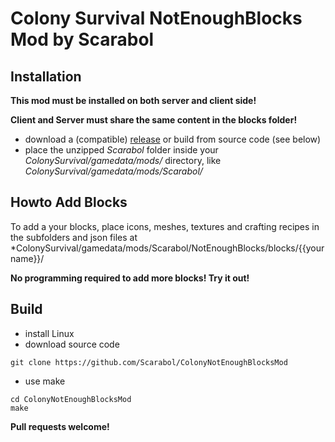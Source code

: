 # Colony Survival NotEnoughBlocks Mod by Scarabol

## Installation

**This mod must be installed on both server and client side!**

**Client and Server must share the same content in the blocks folder!**

* download a (compatible) [release](https://github.com/Scarabol/ColonyNotEnoughBlocksMod/releases) or build from source code (see below)
* place the unzipped *Scarabol* folder inside your *ColonySurvival/gamedata/mods/* directory, like *ColonySurvival/gamedata/mods/Scarabol/*

## Howto Add Blocks

To add a your blocks, place icons, meshes, textures and crafting recipes in the subfolders and json files at *ColonySurvival/gamedata/mods/Scarabol/NotEnoughBlocks/blocks/{{yourname}}/

**No programming required to add more blocks! Try it out!**

## Build

* install Linux
* download source code
```Shell
git clone https://github.com/Scarabol/ColonyNotEnoughBlocksMod
```
* use make
```Shell
cd ColonyNotEnoughBlocksMod
make
```

**Pull requests welcome!**

